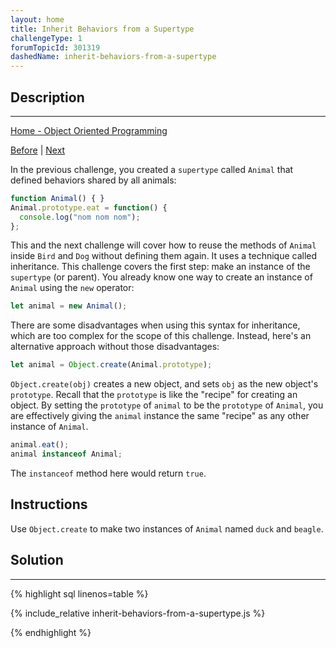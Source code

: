 ```yaml
---
layout: home
title: Inherit Behaviors from a Supertype
challengeType: 1
forumTopicId: 301319
dashedName: inherit-behaviors-from-a-supertype
---
```


<div class="row">
<div class="columnStmt" markdown="1">

## Description
------

[Home - Object Oriented Programming](./README.md)

[Before](./use-inheritance-so-you-dont-repeat-yourself.md)  | [Next](./set-the-childs-prototype-to-an-instance-of-the-parent.md) 

In the previous challenge, you created a `supertype` called `Animal` that defined behaviors shared by all animals:

```js
function Animal() { }
Animal.prototype.eat = function() {
  console.log("nom nom nom");
};
```

This and the next challenge will cover how to reuse the methods of `Animal` inside `Bird` and `Dog` without defining them again. It uses a technique called inheritance. This challenge covers the first step: make an instance of the `supertype` (or parent). You already know one way to create an instance of `Animal` using the `new` operator:

```js
let animal = new Animal();
```

There are some disadvantages when using this syntax for inheritance, which are too complex for the scope of this challenge. Instead, here's an alternative approach without those disadvantages:

```js
let animal = Object.create(Animal.prototype);
```

`Object.create(obj)` creates a new object, and sets `obj` as the new object's `prototype`. Recall that the `prototype` is like the "recipe" for creating an object. By setting the `prototype` of `animal` to be the `prototype` of `Animal`, you are effectively giving the `animal` instance the same "recipe" as any other instance of `Animal`.

```js
animal.eat();
animal instanceof Animal;
```

The `instanceof` method here would return `true`.

##  Instructions 

Use `Object.create` to make two instances of `Animal` named `duck` and `beagle`.

</div>
<div class="columnSol" markdown="1">

## Solution
------

{% highlight sql linenos=table %}

{% include_relative inherit-behaviors-from-a-supertype.js %}

{% endhighlight %}

</div>
</div>
